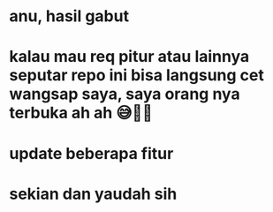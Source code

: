 # anu, hasil gabut
# kalau mau req pitur atau lainnya seputar repo ini bisa langsung cet wangsap saya, saya orang nya terbuka ah ah 😅🙏🏽
# update beberapa fitur
# sekian dan yaudah sih
